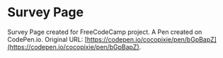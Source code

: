 # Survey Page

Survey Page created for FreeCodeCamp project.
A Pen created on CodePen.io. Original URL: [https://codepen.io/cocopixie/pen/bGpBapZ](https://codepen.io/cocopixie/pen/bGpBapZ).


